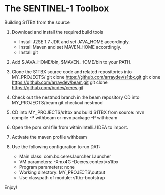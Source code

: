 The SENTINEL-1 Toolbox
======================

Building S1TBX from the source

1. Download and install the required build tools
	* Install J2SE 1.7 JDK and set JAVA_HOME accordingly. 
	* Install Maven and set MAVEN_HOME accordingly. 
	* Install git
2. Add $JAVA_HOME/bin, $MAVEN_HOME/bin to your PATH.

3. Clone the S1TBX source code and related repositories into MY_PROJECTS/
	git clone https://github.com/arraydev/s1tbx.git
	git clone https://github.com/arraydev/beam.git
	git clone https://github.com/bcdev/ceres.git
4. Check out the nestmod branch in the beam repository
	CD into MY_PROJECTS/beam
	git checkout nestmod
5. CD into MY_PROJECTS/s1tbx and build S1TBX from source: 
	mvn compile -P withbeam
	or 
	mvn package -P withbeam
6. Open the pom.xml file from within IntelliJ IDEA to import.
7. Activate the maven profile withbeam
8. Use the following configuration to run DAT:

    * Main class: com.bc.ceres.launcher.Launcher
    * VM parameters: -Xmx4G -Dceres.context=s1tbx
    * Program parameters: none
    * Working directory: MY_PROJECTS\output
    * Use classpath of module: s1tbx-bootstrap


Enjoy!
